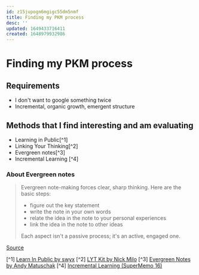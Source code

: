 ```yaml
---
id: z15jupogn6mgigc55dm5nmf
title: Finding my PKM process
desc: ''
updated: 1649433716411
created: 1648979932986
---
```


# Finding my PKM process

## Requirements
- I don't want to google something twice
- Incremental, organic growth, emergent structure

## Methods that I find interesting and am evaluating
- Learning in Public[^1]
- Linking Your Thinking[^2]
- Evergreen notes[^3]
- Incremental Learning [^4]

### About Evergreen notes
> Evergreen note-making forces clear, sharp thinking. Here are the basic steps:
>
> - figure out the key statement
> - write the note in your own words
> - relate the idea in the note to your personal experiences
> - link the idea in the note to other ideas
>
> Each aspect isn't a passive process; it's an active, engaged one.

[Source](https://notes.linkingyourthinking.com/Umami/Evergreen+note-making+sharpens+your+thinking)



[^1] [Learn In Public by swyx](https://www.swyx.io/learn-in-public/)
[^2] [LYT Kit by Nick Milo](https://notes.linkingyourthinking.com/_Start+Here)
[^3] [Evergreen Notes by Andy Matuschak](https://notes.andymatuschak.org/z4SDCZQeRo4xFEQ8H4qrSqd68ucpgE6LU155C)
[^4] [Incremental Learning (SuperMemo 16)](http://super-memory.com/help/il_full.htm#General_outline_of_incremental_learning)
